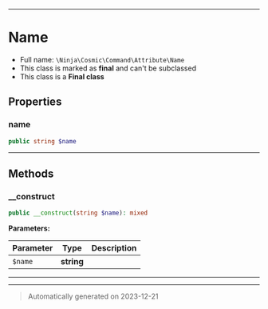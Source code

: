 ***

# Name





* Full name: `\Ninja\Cosmic\Command\Attribute\Name`
* This class is marked as **final** and can't be subclassed
* This class is a **Final class**



## Properties


### name



```php
public string $name
```






***

## Methods


### __construct



```php
public __construct(string $name): mixed
```








**Parameters:**

| Parameter | Type | Description |
|-----------|------|-------------|
| `$name` | **string** |  |





***


***
> Automatically generated on 2023-12-21
